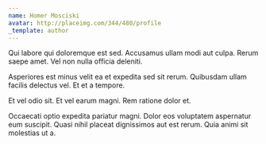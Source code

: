 ```yaml
---
name: Homer Mosciski
avatar: http://placeimg.com/344/480/profile
_template: author
---
```

Qui labore qui doloremque est sed. Accusamus ullam modi aut culpa. Rerum saepe amet. Vel non nulla officia deleniti.
  
Asperiores est minus velit ea et expedita sed sit rerum. Quibusdam ullam facilis delectus vel. Et et a tempore.
  
Et vel odio sit. Et vel earum magni. Rem ratione dolor et.
  
Occaecati optio expedita pariatur magni. Dolor eos voluptatem aspernatur eum suscipit. Quasi nihil placeat dignissimos aut est rerum. Quia animi sit molestias ut a.
